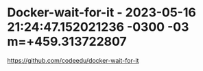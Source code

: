 # Docker-wait-for-it - 2023-05-16 21:24:47.152021236 -0300 -03 m=+459.313722807

<https://github.com/codeedu/docker-wait-for-it>




